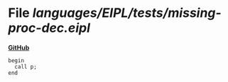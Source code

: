 # File _languages/EIPL/tests/missing-proc-dec.eipl_
**[GitHub](https://github.com/softlang/yas/blob/master/languages/EIPL/tests/missing-proc-dec.eipl)**
```
begin
  call p;
end
```
